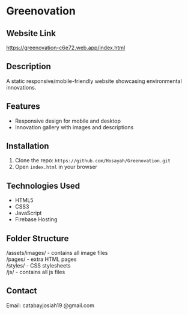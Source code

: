 # Greenovation

## Website Link
https://greenovation-c6e72.web.app/index.html

## Description
A static responsive/mobile-friendly website showcasing environmental innovations.

## Features
- Responsive design for mobile and desktop  
- Innovation gallery with images and descriptions  

## Installation
1. Clone the repo: `https://github.com/Hosayah/Greenovation.git`  
2. Open `index.html` in your browser

## Technologies Used
- HTML5  
- CSS3  
- JavaScript  
- Firebase Hosting

## Folder Structure
/assets/images/  - contains all image files  
/pages/         - extra HTML pages  
/styles/        - CSS stylesheets  
/js/	          - contains all js files

## Contact
Email: catabayjosiah19 @gmail.com
